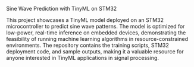 Sine Wave Prediction with TinyML on STM32

This project showcases a TinyML model deployed on an STM32 microcontroller to predict sine wave patterns. The model is optimized for low-power, real-time inference on embedded devices, demonstrating the feasibility of running machine learning algorithms in resource-constrained environments. The repository contains the training scripts, STM32 deployment code, and sample outputs, making it a valuable resource for anyone interested in TinyML applications in signal processing.
